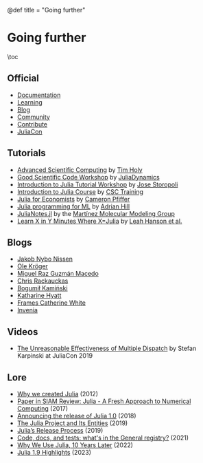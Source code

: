 @def title = "Going further"

# Going further

\toc

## Official

* [Documentation](https://docs.julialang.org/en/v1/)
* [Learning](https://julialang.org/learning/)
* [Blog](https://julialang.org/blog/)
* [Community](https://julialang.org/community/)
* [Contribute](https://julialang.org/contribute/)
* [JuliaCon](https://juliacon.org/)

## Tutorials

* [Advanced Scientific Computing](https://github.com/timholy/AdvancedScientificComputing) by [Tim Holy](https://github.com/timholy)
* [Good Scientific Code Workshop](https://github.com/JuliaDynamics/GoodScientificCodeWorkshop) by [JuliaDynamics](https://github.com/JuliaDynamics)
* [Introduction to Julia Tutorial Workshop](https://github.com/storopoli/Julia-Workshop) by [Jose Storopoli](https://github.com/storopoli)
* [Introduction to Julia Course](https://github.com/csc-training/julia-introduction) by [CSC Training](https://github.com/csc-training)
* [Julia for Economists](https://github.com/cpfiffer/julia-bootcamp-2022) by [Cameron Pfiffer](https://github.com/cpfiffer)
* [Julia programming for ML](https://adrhill.github.io/julia-ml-course/) by [Adrian Hill](https://github.com/adrhill/adrhill) 
* [JuliaNotes.jl](https://m3g.github.io/JuliaNotes.jl/stable/) by the [Martínez Molecular Modeling Group](https://github.com/m3g)
* [Learn X in Y Minutes Where X=Julia](https://learnxinyminutes.com/docs/julia/) by [Leah Hanson et al.](https://github.com/adambard/learnxinyminutes-docs/blame/master/julia.html.markdown)

## Blogs

* [Jakob Nybo Nissen](https://viralinstruction.com/)
* [Ole Kröger](https://opensourc.es/)
* [Miguel Raz Guzmán Macedo](https://miguelraz.github.io/blog/)
* [Chris Rackauckas](https://www.stochasticlifestyle.com/)
* [Bogumił Kamiński](https://bkamins.github.io/)
* [Katharine Hyatt](https://kshyatt.github.io/)
* [Frames Catherine White](https://www.oxinabox.net/blog.html)
* [Invenia](https://invenia.github.io/blog/)

## Videos

* [The Unreasonable Effectiveness of Multiple Dispatch](https://www.youtube.com/live/kc9HwsxE1OY?feature=share) by Stefan Karpinski at JuliaCon 2019

## Lore

* [Why we created Julia](https://julialang.org/blog/2012/02/why-we-created-julia/) (2012)
* [Paper in SIAM Review: Julia - A Fresh Approach to Numerical Computing](https://julialang.org/blog/2017/03/julia-fresh-paper/) (2017)
* [Announcing the release of Julia 1.0](https://julialang.org/blog/2018/08/one-point-zero/) (2018)
* [The Julia Project and Its Entities](https://julialang.org/blog/2019/02/julia-entities/) (2019)
* [Julia’s Release Process](https://julialang.org/blog/2019/08/release-process/) (2019)
* [Code, docs, and tests: what's in the General registry?](https://julialang.org/blog/2021/08/general-survey/) (2021)
* [Why We Use Julia, 10 Years Later](https://julialang.org/blog/2022/02/10years/) (2022)
* [Julia 1.9 Highlights](https://julialang.org/blog/2023/04/julia-1.9-highlights/) (2023)
